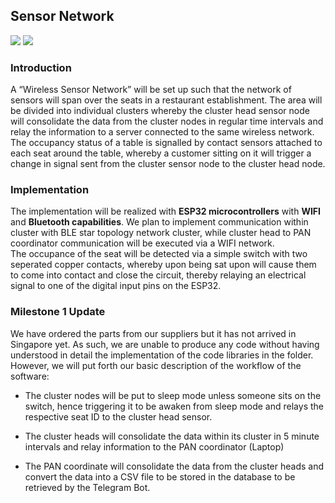 ﻿

## Sensor Network
![](https://cdn-reichelt.de/bilder/web/xxl_ws/A300/SBC-NODEMCU-ESP32-01.png)
![](https://github.com/kaiwen98/spacey/blob/master/images/sensormote.png)


### Introduction
   A “Wireless Sensor Network” will be set up such that the network of sensors will span over the seats in a restaurant establishment. The area will be divided into individual clusters whereby the cluster head sensor node will consolidate the data from the cluster nodes in regular time intervals and relay the information to a server connected to the same wireless network.
  <br> The occupancy status of a table is signalled by contact sensors attached to each seat around the table, whereby a customer sitting on it will trigger a change in signal sent from the cluster sensor node to the cluster head node. </br>
  
### Implementation
  The implementation will be realized with **ESP32 microcontrollers** with **WIFI** and **Bluetooth capabilities**. We plan to implement communication within cluster with BLE star topology network cluster, while cluster head to PAN coordinator communication will be executed via a WIFI network. 
  <br>The occupance of the seat will be detected via a simple switch with two seperated copper contacts, whereby upon being sat upon will cause them to come into contact and close the circuit, thereby relaying an electrical signal to one of the digital input pins on the ESP32. </br>

### Milestone 1 Update
  We have ordered the parts from our suppliers but it has not arrived in Singapore yet. As such, we are unable to produce any code without having understood in detail the implementation of the code libraries in the folder. However, we will put forth our basic description of the workflow of the software: 
 * The cluster nodes will be put to sleep mode unless someone sits on the switch, hence triggering it to be awaken from sleep mode and relays the respective seat ID to the cluster head sensor. 
 * The cluster heads will consolidate the data within its cluster in 5 minute intervals and relay information to the PAN coordinator (Laptop)

 * The PAN coordinate will consolidate the data from the cluster heads and convert the data into a CSV file to be stored in the database to be retrieved by the Telegram Bot.
